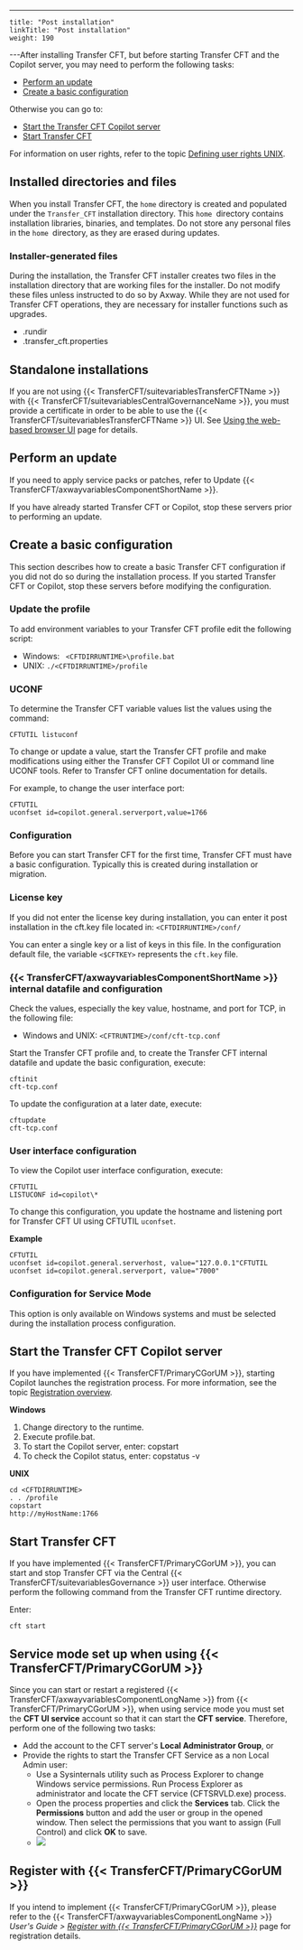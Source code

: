 ---
    title: "Post installation"
    linkTitle: "Post installation"
    weight: 190
---After installing Transfer CFT, but before starting Transfer CFT and the Copilot server, you may need to perform the following tasks:

- [Perform an update](#updates)
- [Create a basic configuration](#Creating_a_basic_configuration)

Otherwise you can go to:

- [Start the Transfer CFT Copilot server](#Start)
- [Start Transfer CFT](#Start2)

For information on user rights, refer to the topic [Defining user rights UNIX](../../../unix_install_start_here/run_first_time_ux/run_first_time_ux/user_rights_and_interface_unix).

## Installed directories and files

When you install Transfer CFT, the `home` directory is created and populated under the `Transfer_CFT` installation directory. This `home `directory contains installation libraries, binaries, and templates. Do not store any personal files in the `home `directory, as they are erased during updates.

### Installer-generated files

During the installation, the Transfer CFT installer creates two files in the installation directory that are working files for the installer. Do not modify these files unless instructed to do so by Axway. While they are not used for Transfer CFT operations, they are necessary for installer functions such as upgrades.

- .rundir
- .transfer_cft.properties

## Standalone installations

If you are not using {{< TransferCFT/suitevariablesTransferCFTName  >}} with {{< TransferCFT/suitevariablesCentralGovernanceName  >}}, you must provide a certificate in order to be able to use the {{< TransferCFT/suitevariablesTransferCFTName  >}} UI. See [Using the web-based browser UI](../../../../c_intro_userinterfaces/web_copilot_ui#Connect2) page for details.

<span id="updates"></span>

## Perform an update

If you need to apply service packs or patches, refer to Update {{< TransferCFT/axwayvariablesComponentShortName  >}}.

If you have already started Transfer CFT or Copilot, stop these servers prior to performing an update.

<span id="Creating_a_basic_configuration"></span>

## Create a basic configuration

This section describes how to create a basic Transfer CFT configuration
if you did not do so during the installation process. If you started Transfer CFT or Copilot, stop these servers before modifying the configuration.

### Update the profile

To add environment variables to your Transfer CFT profile
edit the following script:

- Windows: ` <CFTDIRRUNTIME>\profile.bat`
- UNIX: `./<CFTDIRRUNTIME>/profile`

### UCONF

To determine the Transfer CFT variable values list the values using
the command:

```
CFTUTIL listuconf
```

To change or update a value, start the Transfer CFT profile
and make modifications using either the Transfer CFT Copilot UI or command line UCONF tools. Refer to Transfer
CFT online
documentation for details.

For example, to change the user interface port:

```
CFTUTIL
uconfset id=copilot.general.serverport,value=1766
```

### Configuration

Before you can start Transfer CFT for the first time, Transfer CFT must
have a basic configuration. Typically this is created during installation or migration.

### License key

If you did not enter the license key during installation, you can enter it post installation in the cft.key file located in: `<CFTDIRRUNTIME>/conf/`

You can enter a single key or a list of keys in this file. In the configuration default
file, the variable `<$CFTKEY>` represents the `cft.key` file.

### {{< TransferCFT/axwayvariablesComponentShortName  >}} internal datafile and configuration

Check the values, especially the key value, hostname, and port for TCP,
in the following file:

- Windows and UNIX: `<CFTRUNTIME>/conf/cft-tcp.conf  `

Start the Transfer CFT profile and, to create the Transfer CFT
internal datafile and update the basic configuration, execute:

```
cftinit
cft-tcp.conf
```

To update the configuration at a later date, execute:

```
cftupdate
cft-tcp.conf
```

### User interface configuration

To view the Copilot user interface configuration, execute:

```
CFTUTIL
LISTUCONF id=copilot\*
```

To change this configuration, you update the hostname and listening
port for Transfer CFT UI using CFTUTIL
`uconfset`.

******Example******

```
CFTUTIL
uconfset id=copilot.general.serverhost, value="127.0.0.1"CFTUTIL
uconfset id=copilot.general.serverport, value="7000"
```

### Configuration for Service Mode

This option is only available on Windows systems and must be selected during the installation process configuration.

<span id="Start"></span>

## Start the Transfer CFT Copilot server

If you have implemented {{< TransferCFT/PrimaryCGorUM  >}}, starting Copilot launches the registration process. For more information, see the topic [Registration overview](../../../../governance_services_intro/cg_register_overview).

******Windows******

1. Change directory to the runtime.
1. Execute profile.bat.
1. To start the Copilot server, enter: copstart
1. To check the Copilot status, enter: copstatus -v

******UNIX******

```
cd <CFTDIRRUNTIME>
. . /profile
copstart
http://myHostName:1766
```
<span id="Start2"></span>

## Start Transfer CFT

If you have implemented {{< TransferCFT/PrimaryCGorUM  >}}, you can start and stop Transfer CFT via the Central {{< TransferCFT/suitevariablesGovernance  >}} user interface. Otherwise perform the following command from the Transfer CFT runtime directory.

Enter:

```
cft start
```
<span id="Service"></span>

## Service mode set up when using {{< TransferCFT/PrimaryCGorUM  >}}

Since you can start or restart a registered {{< TransferCFT/axwayvariablesComponentLongName  >}} from {{< TransferCFT/PrimaryCGorUM  >}}, when using service mode you must set the **CFT UI service** account so that it can start the **CFT service**. Therefore, perform one of the following two tasks:

- Add the account to the CFT server's **Local Administrator Group**, or
- Provide the rights to start the Transfer CFT Service as a non Local Admin user:
    -   Use a Sysinternals utility such as Process Explorer to change Windows service permissions. Run Process Explorer as administrator and locate the CFT service (CFTSRVLD.exe) process.
    -   Open the process properties and click the **Services** tab. Click the **Permissions** button and add the user or group in the opened window. Then select the permissions that you want to assign (Full Control) and click **OK** to save.
    -   ![](/Images/TransferCFT/services_rights.png)

## Register with {{< TransferCFT/PrimaryCGorUM  >}}

If you intend to implement {{< TransferCFT/PrimaryCGorUM  >}}, please refer to the {{< TransferCFT/axwayvariablesComponentLongName  >}} *User's Guide &gt; [*Register with* {{< TransferCFT/PrimaryCGorUM  >}}](https://docs.axway.com/bundle/TransferCFT_36_UsersGuide_allOS_en_HTML5/page/Content/cft_installation/migrate/register_CG.htm)* page for registration details.

